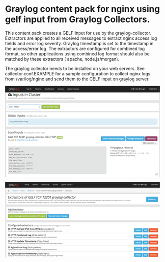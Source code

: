 # Graylog content pack for nginx using gelf input from Graylog Collectors.  

This content pack creates a GELF Input for use by the graylog-collector.  Extractors are applied to all received messages to extract nginx access log fields and error log severity.  Graylog timestamp is set to the timestamp in the access/error log.  The extractors are configured for combined log format, so other applications using combined log format should also be matched by these extractors ( apache, node.js/morgan).

The graylog collector needs to be installed on your web servers.  See collector.conf.EXAMPLE for a sample configuration to collect nginx logs from /var/log/nginx and send them to the GELF input on graylog server.


![Screenshots](images/screenshot_gelf_12201_collector.png)

![Screenshots](images/screenshot_extractors.png)
